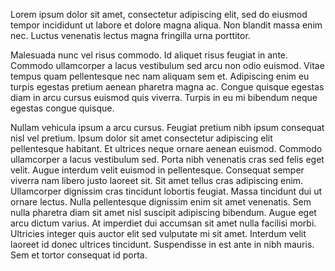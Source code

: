 Lorem ipsum dolor sit amet, consectetur adipiscing elit, sed do eiusmod tempor incididunt ut labore et dolore magna aliqua. Non blandit massa enim nec. Luctus venenatis lectus magna fringilla urna porttitor.

Malesuada nunc vel risus commodo. Id aliquet risus feugiat in ante. Commodo ullamcorper a lacus vestibulum sed arcu non odio euismod. Vitae tempus quam pellentesque nec nam aliquam sem et. Adipiscing enim eu turpis egestas pretium aenean pharetra magna ac. Congue quisque egestas diam in arcu cursus euismod quis viverra. Turpis in eu mi bibendum neque egestas congue quisque.

Nullam vehicula ipsum a arcu cursus. Feugiat pretium nibh ipsum consequat nisl vel pretium. Ipsum dolor sit amet consectetur adipiscing elit pellentesque habitant. Et ultrices neque ornare aenean euismod. Commodo ullamcorper a lacus vestibulum sed. Porta nibh venenatis cras sed felis eget velit. Augue interdum velit euismod in pellentesque. Consequat semper viverra nam libero justo laoreet sit. Sit amet tellus cras adipiscing enim. Ullamcorper dignissim cras tincidunt lobortis feugiat. Massa tincidunt dui ut ornare lectus. Nulla pellentesque dignissim enim sit amet venenatis. Sem nulla pharetra diam sit amet nisl suscipit adipiscing bibendum. Augue eget arcu dictum varius. At imperdiet dui accumsan sit amet nulla facilisi morbi. Ultricies integer quis auctor elit sed vulputate mi sit amet. Interdum velit laoreet id donec ultrices tincidunt. Suspendisse in est ante in nibh mauris. Sem et tortor consequat id porta.
